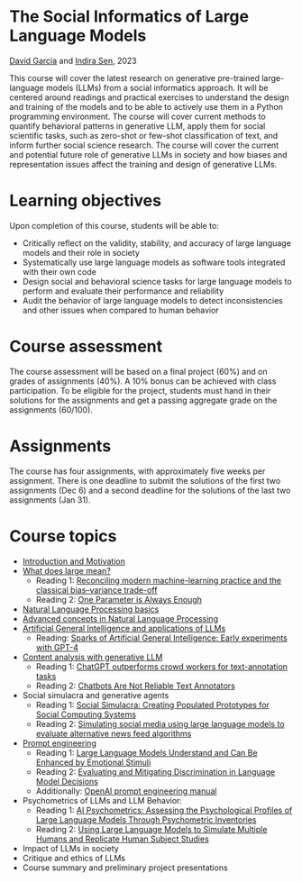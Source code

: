 # The Social Informatics of Large Language Models
[David Garcia](http://dgarcia.eu) and [Indira Sen](https://indiiigo.github.io/), 2023

This course will cover the latest research on generative pre-trained large-language models (LLMs) from a social informatics approach. It will be centered around readings and practical exercises to understand the design and training of the models and to be able to actively use them in a Python programming environment. The course will cover current methods to quantify behavioral patterns in generative LLM, apply them for social scientific tasks, such as zero-shot or few-shot classification of text, and inform further social science research. The course will cover the current and potential future role of generative LLMs in society and how biases and representation issues affect the training and design of generative LLMs.



# Learning objectives

Upon completion of this course, students will be able to:
- Critically reflect on the validity, stability, and accuracy of large language models and their role in society
- Systematically use large language models as software tools integrated with their own code
- Design social and behavioral science tasks for large language models to perform and evaluate their performance and reliability
- Audit the behavior of large language models to detect inconsistencies and other issues when compared to human behavior
    
    
# Course assessment

The course assessment will be based on a final project (60%) and on grades of assignments (40%). A 10% bonus can be achieved with class participation. To be eligible for the project, students must hand in their solutions for the assignments and get a passing aggregate grade on the assignments (60/100).



# Assignments
The course has four assignments, with approximately five weeks per assignment. There is one deadline to submit the solutions of the first two assignments (Dec 6) and a second deadline for the solutions of the last two assignments (Jan 31). 


# Course topics
- [Introduction and Motivation](https://dgarcia-eu.github.io/SILLM/Slides/01_Intro/Slides.html)
- [What does large mean?](https://dgarcia-eu.github.io/SILLM/Slides/02_MeaningOfLarge/Slides.html)
  - Reading 1: [Reconciling modern machine-learning practice and the classical bias–variance trade-off](https://www.pnas.org/doi/10.1073/pnas.1903070116)
  - Reading 2: [One Parameter is Always Enough](http://colala.berkeley.edu/papers/piantadosi2018one.pdf)
- [Natural Language Processing basics](https://github.com/dgarcia-eu/SILLM/blob/main/Slides/03_nlp_basics_1.pdf)
- [Advanced concepts in Natural Language Processing](https://github.com/dgarcia-eu/SILLM/blob/main/Slides/04_nlp_intermediate.pdf.pdf)
- [Artificial General Intelligence and applications of LLMs](https://github.com/dgarcia-eu/SILLM/blob/main/Slides/05_NLP_and_AGI.pdf)
  - Reading: [Sparks of Artificial General Intelligence: Early experiments with GPT-4](https://arxiv.org/abs/2303.12712)
- [Content analysis with generative LLM](https://github.com/dgarcia-eu/SILLM/blob/main/Slides/06_content_labeling.pdf.pdf)
  - Reading 1: [ChatGPT outperforms crowd workers for text-annotation tasks](https://www.pnas.org/doi/10.1073/pnas.2305016120)
  - Reading 2: [Chatbots Are Not Reliable Text Annotators](https://arxiv.org/abs/2311.05769)
- Social simulacra and generative agents
  - Reading 1: [Social Simulacra: Creating Populated Prototypes for Social Computing Systems](https://arxiv.org/pdf/2208.04024.pdf)
  - Reading 2: [Simulating social media using large language models to evaluate alternative news feed algorithms](https://arxiv.org/pdf/2310.05984.pdf)
- [Prompt engineering](https://dgarcia-eu.github.io/SILLM/Slides/08_PromptEngineering/Slides.html)
  - Reading 1: [Large Language Models Understand and Can Be Enhanced by
Emotional Stimuli](https://arxiv.org/pdf/2307.11760.pdf)
  - Reading 2: [Evaluating and Mitigating Discrimination in Language Model Decisions](https://arxiv.org/pdf/2312.03689.pdf)
  - Additionally: [OpenAI prompt engineering manual](https://platform.openai.com/docs/guides/prompt-engineering)
- Psychometrics of LLMs and LLM Behavior:
  - Reading 1: [AI Psychometrics: Assessing the Psychological Profiles of Large Language Models Through Psychometric Inventories]([https://proceedings.mlr.press/v202/aher23a.html](https://journals.sagepub.com/doi/full/10.1177/17456916231214460))
  - Reading 2: [Using Large Language Models to Simulate Multiple Humans and Replicate Human Subject Studies](https://proceedings.mlr.press/v202/aher23a.html)
- Impact of LLMs in society
- Critique and ethics of LLMs
- Course summary and preliminary project presentations
